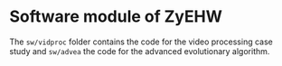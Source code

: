 # Software module of ZyEHW

The `sw/vidproc` folder contains the code for the video processing case study
and `sw/advea` the code for the advanced evolutionary algorithm.
